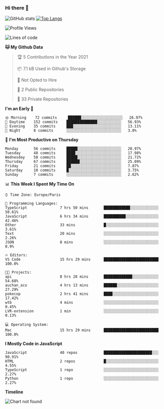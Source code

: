 ### Hi there 👋


![GitHub stats](https://github-readme-stats.vercel.app/api?username=remmmmmm&theme=dark&show_icons=true&count_private=true)
[![Top Langs](https://github-readme-stats.vercel.app/api/top-langs/?username=remmmmmm&layout=compact)](https://github.com/anuraghazra/github-readme-stats)



<!--START_SECTION:waka-->
![Profile Views](http://img.shields.io/badge/Profile%20Views-0-blue)

![Lines of code](https://img.shields.io/badge/From%20Hello%20World%20I%27ve%20Written-1.2%20million%20lines%20of%20code-blue)

**🐱 My Github Data** 

> 🏆 5 Contributions in the Year 2021
 > 
> 📦 7.1 kB Used in Github's Storage 
 > 
> 🚫 Not Opted to Hire
 > 
> 📜 2 Public Repositories 
 > 
> 🔑 33 Private Repositories  
 > 
**I'm an Early 🐤** 

```text
🌞 Morning    72 commits     ██████░░░░░░░░░░░░░░░░░░░   26.97% 
🌆 Daytime    152 commits    ██████████████░░░░░░░░░░░   56.93% 
🌃 Evening    35 commits     ███░░░░░░░░░░░░░░░░░░░░░░   13.11% 
🌙 Night      8 commits      ░░░░░░░░░░░░░░░░░░░░░░░░░   3.0%

```
📅 **I'm Most Productive on Thursday** 

```text
Monday       56 commits     █████░░░░░░░░░░░░░░░░░░░░   20.97% 
Tuesday      48 commits     ████░░░░░░░░░░░░░░░░░░░░░   17.98% 
Wednesday    58 commits     █████░░░░░░░░░░░░░░░░░░░░   21.72% 
Thursday     67 commits     ██████░░░░░░░░░░░░░░░░░░░   25.09% 
Friday       21 commits     ██░░░░░░░░░░░░░░░░░░░░░░░   7.87% 
Saturday     10 commits     █░░░░░░░░░░░░░░░░░░░░░░░░   3.75% 
Sunday       7 commits      ░░░░░░░░░░░░░░░░░░░░░░░░░   2.62%

```


📊 **This Week I Spent My Time On** 

```text
⌚︎ Time Zone: Europe/Paris

💬 Programming Languages: 
TypeScript               7 hrs 50 mins       ████████████░░░░░░░░░░░░░   50.61% 
JavaScript               6 hrs 34 mins       ██████████░░░░░░░░░░░░░░░   42.46% 
Other                    33 mins             █░░░░░░░░░░░░░░░░░░░░░░░░   3.61% 
Text                     20 mins             ░░░░░░░░░░░░░░░░░░░░░░░░░   2.26% 
JSON                     8 mins              ░░░░░░░░░░░░░░░░░░░░░░░░░   0.9%

🔥 Editors: 
VS Code                  15 hrs 29 mins      █████████████████████████   100.0%

🐱‍💻 Projects: 
api                      8 hrs 28 mins       █████████████░░░░░░░░░░░░   54.68% 
auchan_aco               4 hrs 13 mins       ██████░░░░░░░░░░░░░░░░░░░   27.29% 
pokecop                  2 hrs 41 mins       ████░░░░░░░░░░░░░░░░░░░░░   17.42% 
wtb                      4 mins              ░░░░░░░░░░░░░░░░░░░░░░░░░   0.45% 
LVR-extension            1 min               ░░░░░░░░░░░░░░░░░░░░░░░░░   0.13%

💻 Operating System: 
Mac                      15 hrs 29 mins      █████████████████████████   100.0%

```

**I Mostly Code in JavaScript** 

```text
JavaScript               40 repos            ██████████████████████░░░   90.91% 
HTML                     2 repos             █░░░░░░░░░░░░░░░░░░░░░░░░   4.55% 
TypeScript               1 repo              ░░░░░░░░░░░░░░░░░░░░░░░░░   2.27% 
Python                   1 repo              ░░░░░░░░░░░░░░░░░░░░░░░░░   2.27%

```


**Timeline**

![Chart not found](https://raw.githubusercontent.com/remmmmmm/remmmmmm/main/charts/bar_graph.png) 


<!--END_SECTION:waka-->
